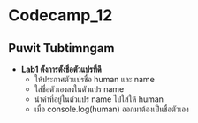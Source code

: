  # Codecamp_12

 ## Puwit Tubtimngam  
 * **Lab1 ตั้งการตั้งชื่อตัวแปรที่ดี** 
    * ให้ประกาศตัวแปรชื่อ human และ name 
    * ใส่ชื่อตัวเองลงในตัวแปร name
    * นำค่าที่อยู่ในตัวแปร name ไปใส่ให้ human
    * เมื่อ console.log(human) ออกมาต้องเป็นชื่อตัวเอง